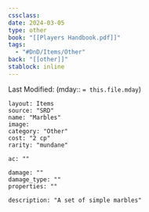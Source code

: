 ```yaml
---
cssclass: 
date: 2024-03-05
type: other
book: "[[Players Handbook.pdf]]"
tags:
  - "#DnD/Items/Other"
back: "[[other]]"
stablock: inline
---
```

Last Modified: (mday:: `= this.file.mday`)


```statblock
layout: Items
source: "SRD"
name: "Marbles"
image: 
category: "Other"
cost: "2 cp"
rarity: "mundane"

ac: ""

damage: ""
damage_type: ""
properties: ""

description: "A set of simple marbles"
```